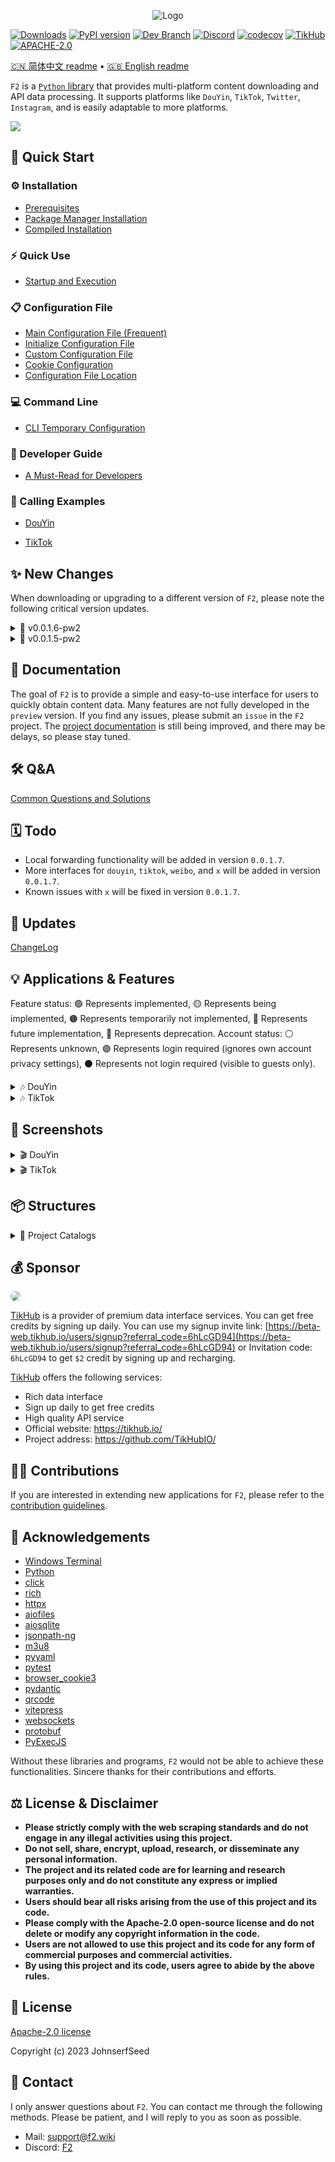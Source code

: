 <p align="center">
  <img src="https://github.com/Johnserf-Seed/f2/raw/main/docs/public/f2-logo-with-shadow-svg@0.5x.svg" alt="Logo">
</p>

[![Downloads](https://pepy.tech/badge/f2/month)](https://pepy.tech/project/f2)
[![PyPI version](https://badge.fury.io/py/f2.svg)](https://badge.fury.io/py/f2)
[![Dev Branch](https://badgen.net/badge/branch/v0.0.1.6-pw2/blue)](https://github.com/Johnserf-Seed/f2/tree/v0.0.1.6-pw2)
[![Discord](https://img.shields.io/discord/1146473603450282004?label=Discord)](https://discord.gg/3PhtPmgHf8)
[![codecov](https://codecov.io/gh/Johnserf-Seed/f2/graph/badge.svg?token=T9DH4QPZSS)](https://codecov.io/gh/Johnserf-Seed/f2)
[![TikHub](https://img.shields.io/badge/Sponsor-TikHub-orange?style=flat-square&logo=tiktok)](https://beta-web.tikhub.io/users/signup?referral_code=6hLcGD94)
[![APACHE-2.0](https://img.shields.io/github/license/johnserf-seed/f2)](https://github.com/Johnserf-Seed/f2/blob/main/LICENSE)


[🇨🇳 简体中文 readme](https://github.com/Johnserf-Seed/f2/blob/main/README.md)
 • [🇬🇧 English readme](https://github.com/Johnserf-Seed/f2/blob/main/README.en.md)


`F2` is a [`Python` library](https://pypi.org/project/f2/) that provides multi-platform content downloading and API data processing. It supports platforms like `DouYin`, `TikTok`, `Twitter`, `Instagram`, and is easily adaptable to more platforms.

<img src='https://github.com/Johnserf-Seed/f2/assets/40727745/82644596-7eca-48ec-91b0-3c5e4c24ee90'>

## 🚀 Quick Start

### ⚙️ Installation

- [Prerequisites](https://f2.wiki/install#%E5%BF%85%E5%A4%87%E6%9D%A1%E4%BB%B6)
- [Package Manager Installation](https://f2.wiki/install#%E5%8C%85%E7%AE%A1%E7%90%86%E5%99%A8%E5%AE%89%E8%A3%85)
- [Compiled Installation](https://f2.wiki/install#%E7%BC%96%E8%AF%91%E5%AE%89%E8%A3%85)

### ⚡ Quick Use

- [Startup and Execution](https://f2.wiki/quick-start#%E5%90%AF%E5%8A%A8%E5%92%8C%E8%BF%90%E8%A1%8C)

### 📋 Configuration File

- [Main Configuration File (Frequent)](https://f2.wiki/site-config#%E4%B8%BB%E9%85%8D%E7%BD%AE%E6%96%87%E4%BB%B6)
- [Initialize Configuration File](https://f2.wiki/site-config#%E5%88%9D%E5%A7%8B%E5%8C%96%E9%85%8D%E7%BD%AE%E6%96%87%E4%BB%B6)
- [Custom Configuration File](https://f2.wiki/site-config#%E8%87%AA%E5%AE%9A%E4%B9%89%E9%85%8D%E7%BD%AE%E6%96%87%E4%BB%B6)
- [Cookie Configuration](https://f2.wiki/site-config#%E9%85%8D%E7%BD%AEcookie)
- [Configuration File Location](https://f2.wiki/site-config#%E9%85%8D%E7%BD%AE%E6%96%87%E4%BB%B6%E7%9A%84%E4%BD%8D%E7%BD%AE)

### 💻 Command Line

- [CLI Temporary Configuration](https://f2.wiki/cli#cli%E4%B8%B4%E6%97%B6%E9%85%8D%E7%BD%AE)

### 📘 Developer Guide

- [A Must-Read for Developers](https://f2.wiki/guide/what-is-f2)

### 🧩 Calling Examples

- [DouYin](https://f2.wiki/guide/apps/douyin/)

- [TikTok](https://f2.wiki/guide/apps/tiktok/)


## ✨ New Changes

When downloading or upgrading to a different version of `F2`, please note the following critical version updates.

<details>
  <summary> 📡 v0.0.1.6-pw2 </summary>

  - The configuration file format has been updated. If you are using an old configuration file, please migrate accordingly.
  - The default timezone for all timestamps is now (`UTC/GMT+08:00`).
  - The `douyin` live stream filenames have been adjusted to `flv`, and albums have been reverted to `webp`.
  - The 403 error for `tiktok` video URLs has been fixed. [Solution for TikTok video URL 403](https://f2.wiki/question-answer/qa#tiktok-403-forbidden)
  - `douyin` now defaults to using the `ab` algorithm for requests. (The full-powered ab algorithm will be open-sourced later).
  - For more changes, see [ChangeLog](https://github.com/Johnserf-Seed/f2/blob/main/CHANGELOG.md#0015---2024-04-04).
</details>

<details>
  <summary> 📡 v0.0.1.5-pw2 </summary>

  - `XBogus` parameter in `0.0.1.5` version now supports custom User-Agent (UA), please pay attention to UA specification.
  - The rebuilt database contains original data of interfaces, so you need to delete the old database file. If you want to retain records, please pay attention to migration.
  - The return types of all `fetch` methods have been unified to filter types, so you need to pay attention to this change.
  - Filter has added the `_to_raw` method, which can convert the filter to original interface data.
  - The file name template has been updated, and if your file name does not meet the specifications, an exception will be thrown.
  - `douyin` collection page links cannot be resolved, see [Douyin Collection Works](#抖音合集作品).
  - For more changes, see [ChangeLog](https://github.com/Johnserf-Seed/f2/blob/main/CHANGELOG.md#0015---2024-04-04).
</details>


## 📑 Documentation

The goal of `F2` is to provide a simple and easy-to-use interface for users to quickly obtain content data.
Many features are not fully developed in the `preview` version. If you find any issues, please submit an `issue` in the `F2` project. The [project documentation](https://f2.wiki/) is still being improved, and there may be delays, so please stay tuned.


## 🛠️ Q&A

[Common Questions and Solutions](https://f2.wiki/question-answer/qa)


## 🗓️ Todo

- Local forwarding functionality will be added in version `0.0.1.7`.
- More interfaces for `douyin`, `tiktok`, `weibo`, and `x` will be added in version `0.0.1.7`.
- Known issues with `x` will be fixed in version `0.0.1.7`.


## 🐛 Updates

[ChangeLog](https://github.com/Johnserf-Seed/f2/blob/main/CHANGELOG.md)


## 💡 Applications & Features

Feature status: 🟢 Represents implemented, 🟡 Represents being implemented, 🟤 Represents temporarily not implemented, 🔵 Represents future implementation, 🔴 Represents deprecation.
Account status: ⚪ Represents unknown, 🟣 Represents login required (ignores own account privacy settings), ⚫ Represents not login required (visible to guests only).

<details>
  <summary> 🎶 DouYin </summary>

  - 🟣 Indicates that login is required to download works that are only visible to oneself, favorited works, works in collection folders, or liked works. (After login, ignores own privacy settings and obtains personalized content)
  - ⚫ Indicates that login is not required to download public works, works in collection folders, liked works, etc. (Only downloads works visible to others and pages)

  | Feature | Account Status | API | Status |
  | --- | --- | --- | --- |
  | User Information | 🟣⚫ | `fetch_user_profile` | 🟢 |
  | Single Video (Video, Album, Daily) | 🟣⚫ | `fetch_one_video` | 🟢 |
  | Homepage Videos | 🟣⚫ | `fetch_user_post_videos` | 🟢 |
  | Liked Videos | 🟣⚫ | `fetch_user_like_videos` | 🟢 |
  | Collection Folder Videos | 🟣⚫ | `fetch_user_collects_videos` | 🟢 |
  | Collected Videos | 🟣 | `fetch_user_collection_videos` | 🟢 |
  | Collected Music | 🟣 | `fetch_user_music_collection` | 🟢 |
  | Collected Playlist | 🟣 | `fetch_user_mix_collection` | 🔵 |
  | Collected Series | 🟣 | `fetch_user_series_collection` | 🟤 |
  | Playlist Videos | ⚫ | `fetch_user_mix_videos` | 🟢 |
  | Recommended Videos | 🟣⚫ | `fetch_user_feed_videos` | 🟢 |
  | Related Videos | ⚫ | `fetch_related_videos` | 🟢 |
  | Live Room Information (Stream Download) | ⚫ | `fetch_user_live_videos`, `fetch_user_live_videos_by_room_id` | 🟢 |
  | Live Room Load | ⚫ | `fetch_live_im` | 🟢 |
  | Live Room Danmaku | ⚫ | `fetch_user_live_danmu` | 🟢 |
  | Followed Users Live | 🟣⚫ | `fetch_user_following_lives` | 🟢 |
  | Followed Users Information | 🟣⚫ | `fetch_user_following` | 🟢 |
  | Followers Information | 🟣⚫ | `fetch_user_follower` | 🟢 |
  | Followed Users Videos | 🟣⚫ | `fetch_user_following_videos` | 🟤 |
  | Followers Videos | 🟣⚫ | `fetch_user_follower_videos` | 🟤 |
  | Friends' Videos | 🟣 | `fetch_friend_feed_videos` | 🟢 |
  | Search Videos | ⚫ | `fetch_search_videos` | 🔵 |
  | Search Users | ⚫ | `fetch_search_users` | 🔵 |
  | Search Live | ⚫ | `fetch_search_lives` | 🔵 |
  | Search Suggestions | ⚫ | `fetch_search_suggest` | 🟤 |
  | Douyin Hot Search | ⚫ | `fetch_hot_search` | 🟤 |
  | Video Comments | 🟣⚫ | `fetch_video_comments` | 🔵 |
  | Watch History | 🟣 | `fetch_user_history_read` | 🟤 |
  | Watch Later | 🟣 | `fetch_user_watch_later` | 🟤 |
  | ... | ... | ... | ... |

  | Tool | Class | API | Status |
  | --- | --- | --- | --- |
  | Manage Client Configuration | `ClientConfManager` | | 🟢 |
  | Generate Real msToken | `TokenManager` | `gen_real_msToken` | 🟢 |
  | Generate Fake msToken | `TokenManager` | `gen_false_msToken` | 🟢 |
  | Generate ttwid | `TokenManager` | `gen_ttwid` | 🟢 |
  | Generate webid | `TokenManager` | `gen_webid` | 🟢 |
  | Generate verify_fp | `VerifyFpManager` | `gen_verify_fp` | 🟢 |
  | Generate s_v_web_id | `VerifyFpManager` | `gen_s_v_web_id` | 🟢 |
  | Generate Live Signature | `DouyinWebcastSignature` | `get_signature` | 🟢 |
  | Generate wss Signature Parameters from API Model | `WebcastSignatureManager` | `model_2_endpoint` | 🟢 |
  | Generate Xb Parameters from API URL | `XBogusManager` | `str_2_endpoint` | 🟢 |
  | Generate Xb Parameters from API Model | `XBogusManager` | `model_2_endpoint` | 🟢 |
  | Generate Ab Parameters from API URL | `ABogusManager` | `str_2_endpoint` | 🟢 |
  | Generate Ab Parameters from API Model | `ABogusManager` | `model_2_endpoint` | 🟢 |
  | Extract Single User ID | `SecUserIdFetcher` | `get_sec_user_id` | 🟢 |
  | Extract User IDs from List | `SecUserIdFetcher` | `get_all_sec_user_id` | 🟢 |
  | Extract Single Video ID | `AwemeIdFetcher` | `get_aweme_id` | 🟢 |
  | Extract Video IDs from List | `AwemeIdFetcher` | `get_all_aweme_id` | 🟢 |
  | Extract Single Playlist ID | `MixIdFetcher` | `get_mix_id` | 🟢 |
  | Extract Playlist IDs from List | `MixIdFetcher` | `get_all_mix_id` | 🟢 |
  | Extract Single Live Room ID | `WebCastIdFetcher` | `get_webcast_id` | 🟢 |
  | Extract Live Room IDs from List | `WebCastIdFetcher` | `get_all_webcast_id` | 🟢 |
 </details>

<details>
  <summary> 🎶 TikTok </summary>

  - 🟣 Indicates that login is required to download works that are only visible to oneself, favorited works, works in collection folders, or liked works. (After login, ignores own privacy settings and obtains personalized content)
  - ⚫ Indicates that login is not required to download public works, works in collection folders, liked works, etc. (Only downloads works visible to others and pages)

  | Feature | Account Status | Interface | Feature Status |
  | --- | --- | --- | --- |
  | User Information | 🟣⚫ | `fetch_user_profile` | 🟢 |
  | Single Work | 🟣⚫ | `fetch_one_video` | 🟢 |
  | Home Page Works | 🟣⚫ | `fetch_user_post_videos` | 🟢 |
  | Liked Works | 🟣⚫ | `fetch_user_like_videos` | 🟢 |
  | Favorite Works | 🟣⚫ | `fetch_user_collect_videos` | 🟢 |
  | Playlist  | 🟣⚫ | `fetch_play_list` | 🟢 |
  | Playlist Works | 🟣⚫ | `fetch_user_mix_videos` | 🟢 |
  | Post Search|🟣⚫|`fetch_search_videos`|🟢|
  | Live Room Information (Stream Download) |⚫|`fetch_user_live_videos`|🟢|
  | Check If The webcast Is Alive|🟣⚫|`fetch_check_live_alive`|🟢|
  | ... | ... | ... | ... |
 </details>


## 📸 Screenshots

<details>
  <summary> 🎬 DouYin </summary>

  ### DouYin Single Work

  <img src='https://github.com/Johnserf-Seed/f2/assets/40727745/3e7c685e-0a0e-4d3a-a605-56eccb71c467'>

  ### DouYin Home Page Works

  <img src='https://github.com/Johnserf-Seed/f2/assets/40727745/0743627d-4f03-43c9-94f0-653903382685'>

  ### DouYin Liked Works

  <img src='https://github.com/Johnserf-Seed/f2/assets/40727745/95c588f7-45ab-4713-8102-7cd84452c0b8'>

  ### DouYin Favorite Works

  <img src='https://github.com/Johnserf-Seed/f2/assets/40727745/66951156-43df-4152-9b0c-4ee4f58a1e38'>

  ### DouYin Collection Works

  <img src='https://github.com/Johnserf-Seed/f2/assets/40727745/37e2354b-3548-4ade-afa4-f8bb8108c565'>

  ### DouYin Collected Original Sound

  <img src='https://github.com/Johnserf-Seed/f2/assets/40727745/e0837eff-a7c2-4e6e-99fb-71e85ace83dc'>

  ### DouYin Collection Works

  Support for parsing any work link in the collection
  <img src='https://github.com/Johnserf-Seed/f2/assets/40727745/fa79c123-2552-49ed-b37f-0931489dcdad'>

  Collection link parsing
  <img src='https://github.com/Johnserf-Seed/f2/assets/40727745/1dd41daa-f375-448f-a3aa-55c14a4bf36c'>

  ### DouYin Hotspot

  <img src='https://github.com/Johnserf-Seed/f2/assets/40727745/4378b171-ccfd-457d-8850-4a509d888d85'>

  ### DouYin Live Room Information

  <img src='https://github.com/Johnserf-Seed/f2/assets/40727745/6d62dc77-82cc-48b8-a1b1-ff98b04b5952'>

  ### DouYin Live Room Danmaku

  <img src='https://github.com/Johnserf-Seed/f2/assets/40727745/96a586a4-94c4-4866-b2ac-446b58d8f8a0'>

  ### DouYin Related Videos

  <img src="https://github.com/Johnserf-Seed/f2/assets/40727745/e36fb510-39ef-486e-b944-7dbf8cf25c36">

  ### DouYin Friend Videos

  <img src="https://github.com/Johnserf-Seed/f2/assets/40727745/437fa0ad-9524-4674-9d73-56db815113ef">

  ### DouYin Webcast Danmaku

  https://github.com/Johnserf-Seed/f2/assets/40727745/500d1eaf-59ba-44ba-849b-666c0ddf8469

</details>

<details>
  <summary> 🎬 TikTok </summary>

  ### TikTok Single Work

  <img src='https://github.com/Johnserf-Seed/f2/assets/40727745/e08628c9-c6e7-4982-90a9-d9788db9ef6a'>

  ### TikTok Home Page Works

  <img src='https://github.com/Johnserf-Seed/f2/assets/40727745/0d334e32-3d47-4c17-a4d8-44898f8a71a6'>

  ### TikTok Liked Works

  <img src='https://github.com/Johnserf-Seed/f2/assets/40727745/a1fd1123-d60a-4e08-9e65-16e6dcab30da'>

  ### TikTok Favorite Works

  <img src='https://github.com/Johnserf-Seed/f2/assets/40727745/e87d34f4-04e5-47f5-9e46-233e68ab39db'>

  ### TikTok Collection Works

  <img src='https://github.com/Johnserf-Seed/f2/assets/40727745/0919b53c-4605-464e-90cd-5b4c8d3e8e88'>

  ### TikTok Collected Original Sound

  <img src='https://github.com/Johnserf-Seed/f2/assets/40727745/17c9eb02-53b5-4484-8a6d-777a074b99d9'>

  ### TikTok Post Search
  <img src='https://github.com/Johnserf-Seed/f2/assets/40727745/091e66d5-f123-4883-9360-db3dad359d7d'>

</details>


## 📦 Structures

<details>
  <summary>📁 Project Catalogs</summary>

  ```bash
  .
  ├── CHANGELOG.md
  ├── CODE_OF_CONDUCT.md
  ├── CONTRIBUTING.md
  ├── CONTRIBUTORS.md
  ├── LICENSE
  ├── README.en.md
  ├── README.md
  ├── SECURITY.md
  ├── babel.cfg
  ├── coverage.xml
  ├── docs
  │   ├── advance-guide.md
  │   ├── cli.md
  │   ├── en
  │   │   ├── advance-guide.md
  │   │   ├── api-examples.md
  │   │   ├── cli.md
  │   │   ├── guide
  │   │   │   └── what-is-f2.md
  │   │   ├── index.md
  │   │   ├── install.md
  │   │   ├── markdown-examples.md
  │   │   ├── quick-start.md
  │   │   └── site-config.md
  │   ├── guide
  │   │   ├── api-examples.md
  │   │   ├── apps
  │   │   │   ├── douyin
  │   │   │   │   └── index.md
  │   │   │   ├── tiktok
  │   │   │   │   └── index.md
  │   │   │   ├── weibo
  │   │   │   │   └── index.md
  │   │   │   └── x
  │   │   │       └── index.md
  │   │   └── what-is-f2.md
  │   ├── index.md
  │   ├── package-lock.json
  │   ├── package.json
  │   ├── public
  │   │   ├── douyin
  │   │   │   ├── cli-start-2.png
  │   │   │   ├── cli-start.png
  │   │   │   ├── code-start-2.png
  │   │   │   ├── code-start.png
  │   │   │   ├── log-2-console.png
  │   │   │   ├── pytest-ok.png
  │   │   │   └── set-debug.png
  │   │   ├── f2-help.png
  │   │   ├── f2-logo-with-no-shadow.png
  │   │   ├── f2-logo-with-shadow-mini.png
  │   │   ├── f2-logo-with-shadow-svg@0.25x.svg
  │   │   ├── f2-logo-with-shadow-svg@0.5x.svg
  │   │   ├── f2-logo-with-shadow-svg@0.75x.svg
  │   │   ├── f2-logo-with-shadow-svg@1.0x.svg
  │   │   ├── f2-logo-with-shadow-svg@1.5x.svg
  │   │   ├── f2-logo-with-shadow-svg@2.0x.svg
  │   │   ├── f2-logo-with-shadow.png
  │   │   └── f2-logo.ico
  │   ├── question-answer
  │   │   └── qa.md
  │   ├── quick-start.md
  │   ├── reference
  │   │   └── runtime-api.md
  │   ├── site-config.md
  │   ├── snippets
  │   │   ├── QA.md
  │   │   ├── douyin
  │   │   │   ├── abogus.py
  │   │   │   ├── aweme-id.py
  │   │   │   ├── aweme-related.py
  │   │   │   ├── client-config.py
  │   │   │   ├── format-file-name.py
  │   │   │   ├── json-2-lrc.py
  │   │   │   ├── mix-id.py
  │   │   │   ├── mstoken-false.py
  │   │   │   ├── mstoken-real.py
  │   │   │   ├── one-video.py
  │   │   │   ├── query-user.py
  │   │   │   ├── s_v_web_id.py
  │   │   │   ├── sec-user-id.py
  │   │   │   ├── show-qrcode.py
  │   │   │   ├── sso-login.py
  │   │   │   ├── support-link.md
  │   │   │   ├── ttwid.py
  │   │   │   ├── user-collection.py
  │   │   │   ├── user-collects.py
  │   │   │   ├── user-feed.py
  │   │   │   ├── user-folder.py
  │   │   │   ├── user-follow-live.py
  │   │   │   ├── user-follower.py
  │   │   │   ├── user-following.py
  │   │   │   ├── user-friend.py
  │   │   │   ├── user-get-add.py
  │   │   │   ├── user-like.py
  │   │   │   ├── user-live-im-fetch.py
  │   │   │   ├── user-live-room-id.py
  │   │   │   ├── user-live.py
  │   │   │   ├── user-mix.py
  │   │   │   ├── user-post.py
  │   │   │   ├── user-profile.py
  │   │   │   ├── verify_fp.py
  │   │   │   ├── video-get-add.py
  │   │   │   ├── webcast-id.py
  │   │   │   ├── webcast-signature.py
  │   │   │   ├── webid.py
  │   │   │   └── xbogus.py
  │   │   ├── set-debug.py
  │   │   ├── tiktok
  │   │   │   ├── aweme-id.py
  │   │   │   ├── check-live-alive.py
  │   │   │   ├── client-config.py
  │   │   │   ├── device-id.py
  │   │   │   ├── format-file-name.py
  │   │   │   ├── one-video.py
  │   │   │   ├── sec-uid.py
  │   │   │   ├── support-link.md
  │   │   │   ├── token-manager.py
  │   │   │   ├── unique-id.py
  │   │   │   ├── user-collect.py
  │   │   │   ├── user-folder.py
  │   │   │   ├── user-get-add.py
  │   │   │   ├── user-like.py
  │   │   │   ├── user-mix.py
  │   │   │   ├── user-playlist.py
  │   │   │   ├── user-post.py
  │   │   │   ├── user-profile.py
  │   │   │   ├── video-get-add.py
  │   │   │   └── xbogus.py
  │   │   ├── twitter
  │   │   └── weibo
  │   │       ├── user-profile.py
  │   │       └── user-weibo.py
  │   └── vite-.zip
  ├── f2
  │   ├── __init__.py
  │   ├── __main__.py
  │   ├── apps
  │   │   ├── __apps__.py
  │   │   ├── __init__.py
  │   │   ├── douyin
  │   │   │   ├── algorithm
  │   │   │   │   ├── webcast_signature.js
  │   │   │   │   └── webcast_signature.py
  │   │   │   ├── api.py
  │   │   │   ├── cli.py
  │   │   │   ├── crawler.py
  │   │   │   ├── db.py
  │   │   │   ├── dl.py
  │   │   │   ├── filter.py
  │   │   │   ├── handler.py
  │   │   │   ├── help.py
  │   │   │   ├── model.py
  │   │   │   ├── proto
  │   │   │   │   ├── douyin_webcast.proto
  │   │   │   │   └── douyin_webcast_pb2.py
  │   │   │   ├── test
  │   │   │   │   ├── test_douyin_apps_model.py
  │   │   │   │   ├── test_douyin_aweme_id.py
  │   │   │   │   ├── test_douyin_crawler.py
  │   │   │   │   ├── test_douyin_handler.py
  │   │   │   │   ├── test_douyin_lrc.py
  │   │   │   │   ├── test_douyin_room_id.py
  │   │   │   │   ├── test_douyin_sec_user_id.py
  │   │   │   │   ├── test_douyin_token.py
  │   │   │   │   ├── test_douyin_webcast_id.py
  │   │   │   │   └── test_douyin_webcast_signature.py
  │   │   │   └── utils.py
  │   │   ├── tiktok
  │   │   │   ├── api.py
  │   │   │   ├── cli.py
  │   │   │   ├── crawler.py
  │   │   │   ├── db.py
  │   │   │   ├── dl.py
  │   │   │   ├── filter.py
  │   │   │   ├── handler.py
  │   │   │   ├── help.py
  │   │   │   ├── model.py
  │   │   │   ├── test
  │   │   │   │   ├── test_tiktok_crawler.py
  │   │   │   │   ├── test_tiktok_device_id.py
  │   │   │   │   └── test_tiktok_token.py
  │   │   │   └── utils.py
  │   │   ├── twitter
  │   │   │   ├── api.py
  │   │   │   ├── cli.py
  │   │   │   ├── crawler.py
  │   │   │   ├── db.py
  │   │   │   ├── dl.py
  │   │   │   ├── filter.py
  │   │   │   ├── handler.py
  │   │   │   ├── help.py
  │   │   │   ├── model.py
  │   │   │   ├── test
  │   │   │   │   ├── test_model.py
  │   │   │   │   ├── test_tweet_id.py
  │   │   │   │   └── ttt.py
  │   │   │   └── utils.py
  │   │   └── weibo
  │   │       ├── api.py
  │   │       ├── cli.py
  │   │       ├── crawler.py
  │   │       ├── db.py
  │   │       ├── dl.py
  │   │       ├── filter.py
  │   │       ├── handler.py
  │   │       ├── help.py
  │   │       ├── model.py
  │   │       ├── test
  │   │       │   ├── test_gen_visitor.py
  │   │       │   ├── test_handler.py
  │   │       │   ├── test_weibo_id.py
  │   │       │   └── test_weibo_uid.py
  │   │       └── utils.py
  │   ├── cli
  │   │   ├── __init__.py
  │   │   ├── cli_commands.py
  │   │   └── cli_console.py
  │   ├── conf
  │   │   ├── app.yaml
  │   │   ├── conf.yaml
  │   │   ├── defaults.yaml
  │   │   └── test.yaml
  │   ├── crawlers
  │   │   └── base_crawler.py
  │   ├── db
  │   │   └── base_db.py
  │   ├── dl
  │   │   └── base_downloader.py
  │   ├── exceptions
  │   │   ├── __init__.py
  │   │   ├── api_exceptions.py
  │   │   ├── db_exceptions.py
  │   │   └── file_exceptions.py
  │   ├── helps.py
  │   ├── i18n
  │   │   └── translator.py
  │   ├── languages
  │   │   ├── en_US
  │   │   │   └── LC_MESSAGES
  │   │   │       └── en_US.mo
  │   │   └── zh_CN
  │   │       └── LC_MESSAGES
  │   │           └── zh_CN.mo
  │   ├── log
  │   │   └── logger.py
  │   └── utils
  │       ├── __init__.py
  │       ├── _dl.py
  │       ├── _signal.py
  │       ├── _singleton.py
  │       ├── abogus.py
  │       ├── abogus_async.py
  │       ├── abogus_full.py
  │       ├── conf_manager.py
  │       ├── decorators.py
  │       ├── json_filter.py
  │       ├── utils.py
  │       └── xbogus.py
  ├── messages.pot
  ├── package-lock.json
  ├── package.json
  ├── pyproject.toml
  ├── pytest.ini
  ├── tests
  │   ├── test_cli_console.py
  │   ├── test_desc_limit.py
  │   ├── test_dl.py
  │   ├── test_excetions.py
  │   ├── test_i18n.py
  │   ├── test_logger.py
  │   ├── test_signal.py
  │   ├── test_singleton.py
  │   ├── test_timestamp.py
  │   ├── test_utils.py
  │   └── test_xbogus.py

  ```

</details>


## 💰 Sponsor

<a href="https://tikhub.io/"><img style="border-radius:20px" src="https://github.com/Johnserf-Seed/f2/assets/40727745/70a67dd1-dccb-44a9-b635-c29a950f1daf"></a>

[TikHub](https://tikhub.io/) is a provider of premium data interface services. You can get free credits by signing up daily. You can use my signup invite link: [https://beta-web.tikhub.io/users/signup?referral_code=6hLcGD94](https://beta-web.tikhub.io/users/signup?referral_code=6hLcGD94) or Invitation code: `6hLcGD94` to get `$2` credit by signing up and recharging.

[TikHub](https://tikhub.io/) offers the following services:

- Rich data interface
- Sign up daily to get free credits
- High quality API service
- Official website: https://tikhub.io/
- Project address: https://github.com/TikHubIO/


## 👨‍💻 Contributions

If you are interested in extending new applications for `F2`, please refer to the [contribution guidelines](https://github.com/Johnserf-Seed/f2/blob/main/.github/CONTRIBUTING.md).


## 🙏 Acknowledgements

- [Windows Terminal](https://aka.ms/terminal)
- [Python](https://www.python.org/)
- [click](https://github.com/pallets/click)
- [rich](https://github.com/Textualize/rich)
- [httpx](https://github.com/encode/httpx)
- [aiofiles](https://github.com/Tinche/aiofiles)
- [aiosqlite](https://github.com/omnilib/aiosqlite)
- [jsonpath-ng](https://github.com/h2non/jsonpath-ng)
- [m3u8](https://github.com/globocom/m3u8)
- [pyyaml](https://github.com/yaml/pyyaml)
- [pytest](https://github.com/pytest-dev/pytest)
- [browser_cookie3](https://github.com/borisbabic/browser_cookie3)
- [pydantic](https://github.com/samuelcolvin/pydantic)
- [qrcode](https://github.com/lincolnloop/python-qrcode)
- [vitepress](https://github.com/vuejs/vitepress)
- [websockets](https://github.com/python-websockets/websockets)
- [protobuf](https://github.com/protocolbuffers/protobuf)
- [PyExecJS](https://github.com/doloopwhile/PyExecJS)

Without these libraries and programs, `F2` would not be able to achieve these functionalities. Sincere thanks for their contributions and efforts.


## ⚖️ License & Disclaimer

- **Please strictly comply with the web scraping standards and do not engage in any illegal activities using this project.**
- **Do not sell, share, encrypt, upload, research, or disseminate any personal information.**
- **The project and its related code are for learning and research purposes only and do not constitute any express or implied warranties.**
- **Users should bear all risks arising from the use of this project and its code.**
- **Please comply with the Apache-2.0 open-source license and do not delete or modify any copyright information in the code.**
- **Users are not allowed to use this project and its code for any form of commercial purposes and commercial activities.**
- **By using this project and its code, users agree to abide by the above rules.**


## 📜 License

[Apache-2.0 license](https://www.apache.org/licenses/LICENSE-2.0.html)

Copyright (c) 2023 JohnserfSeed


## 📧 Contact

I only answer questions about `F2`. You can contact me through the following methods. Please be patient, and I will reply to you as soon as possible.

- Mail: [support@f2.wiki](mailto:support@f2.wiki)
- Discord: [F2](https://discord.gg/3PhtPmgHf8)
